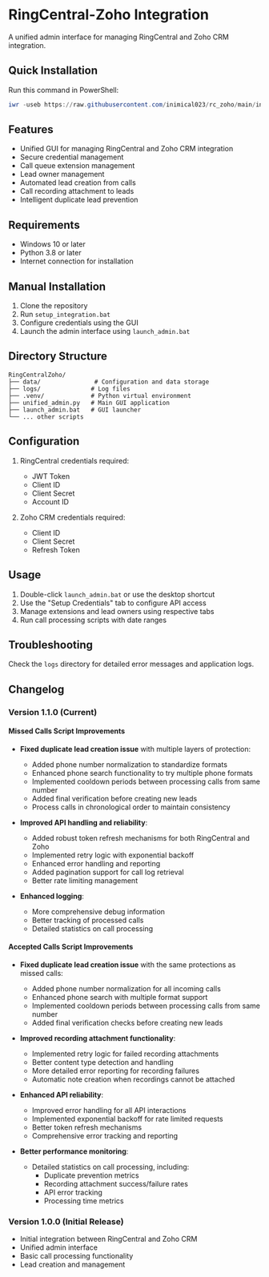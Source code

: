 # RingCentral-Zoho Integration

A unified admin interface for managing RingCentral and Zoho CRM integration.

## Quick Installation

Run this command in PowerShell:
```powershell
iwr -useb https://raw.githubusercontent.com/inimical023/rc_zoho/main/install.ps1 | iex
```

## Features

- Unified GUI for managing RingCentral and Zoho CRM integration
- Secure credential management
- Call queue extension management
- Lead owner management
- Automated lead creation from calls
- Call recording attachment to leads
- Intelligent duplicate lead prevention

## Requirements

- Windows 10 or later
- Python 3.8 or later
- Internet connection for installation

## Manual Installation

1. Clone the repository
2. Run `setup_integration.bat`
3. Configure credentials using the GUI
4. Launch the admin interface using `launch_admin.bat`

## Directory Structure

```
RingCentralZoho/
├── data/               # Configuration and data storage
├── logs/              # Log files
├── .venv/             # Python virtual environment
├── unified_admin.py   # Main GUI application
├── launch_admin.bat   # GUI launcher
└── ... other scripts
```

## Configuration

1. RingCentral credentials required:
   - JWT Token
   - Client ID
   - Client Secret
   - Account ID

2. Zoho CRM credentials required:
   - Client ID
   - Client Secret
   - Refresh Token

## Usage

1. Double-click `launch_admin.bat` or use the desktop shortcut
2. Use the "Setup Credentials" tab to configure API access
3. Manage extensions and lead owners using respective tabs
4. Run call processing scripts with date ranges

## Troubleshooting

Check the `logs` directory for detailed error messages and application logs.

## Changelog

### Version 1.1.0 (Current)

#### Missed Calls Script Improvements
- **Fixed duplicate lead creation issue** with multiple layers of protection:
  - Added phone number normalization to standardize formats
  - Enhanced phone search functionality to try multiple phone formats
  - Implemented cooldown periods between processing calls from same number
  - Added final verification before creating new leads
  - Process calls in chronological order to maintain consistency

- **Improved API handling and reliability**:
  - Added robust token refresh mechanisms for both RingCentral and Zoho
  - Implemented retry logic with exponential backoff
  - Enhanced error handling and reporting
  - Added pagination support for call log retrieval
  - Better rate limiting management

- **Enhanced logging**:
  - More comprehensive debug information
  - Better tracking of processed calls
  - Detailed statistics on call processing

#### Accepted Calls Script Improvements
- **Fixed duplicate lead creation issue** with the same protections as missed calls:
  - Added phone number normalization for all incoming calls
  - Enhanced phone search with multiple format support
  - Implemented cooldown periods between processing calls from same number
  - Added final verification checks before creating new leads

- **Improved recording attachment functionality**:
  - Implemented retry logic for failed recording attachments
  - Better content type detection and handling
  - More detailed error reporting for recording failures
  - Automatic note creation when recordings cannot be attached

- **Enhanced API reliability**:
  - Improved error handling for all API interactions
  - Implemented exponential backoff for rate limited requests
  - Better token refresh mechanisms
  - Comprehensive error tracking and reporting

- **Better performance monitoring**:
  - Detailed statistics on call processing, including:
    - Duplicate prevention metrics
    - Recording attachment success/failure rates
    - API error tracking
    - Processing time metrics

### Version 1.0.0 (Initial Release)
- Initial integration between RingCentral and Zoho CRM
- Unified admin interface
- Basic call processing functionality
- Lead creation and management 